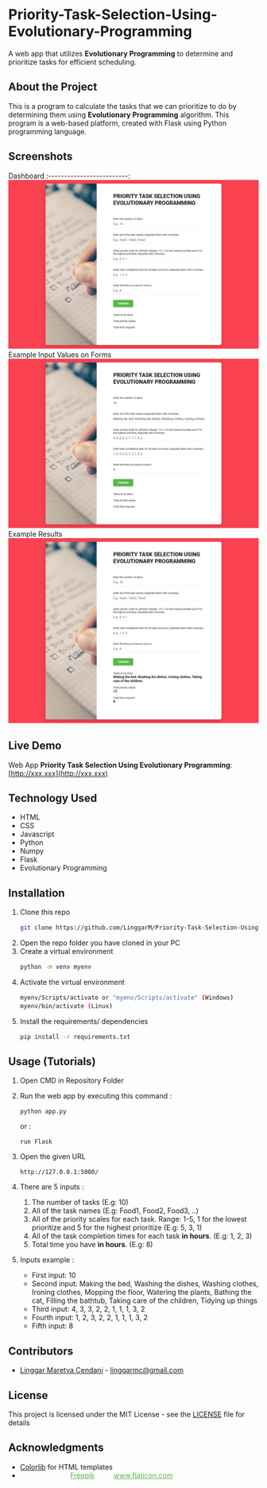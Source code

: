 # Priority-Task-Selection-Using-Evolutionary-Programming
A web app that utilizes **Evolutionary Programming** to determine and prioritize tasks for efficient scheduling.

## About the Project

This is a program to calculate the tasks that we can prioritize to do by determining them using <b>Evolutionary Programming</b> algorithm. This program is a web-based platform, created with Flask using Python programming language.

## Screenshots
  Dashboard
  :-------------------------:
  ![Screenshots/1.%20Dashboard.png](Screenshots/1.%20Dashboard.png)
  Example Input Values on Forms
  ![Screenshots/2.%20Input%20Form.png](Screenshots/2.%20Input%20Form.png)
  Example Results
  ![Screenshots/3.%20Result.png](Screenshots/3.%20Result.png)

## Live Demo
Web App **Priority Task Selection Using Evolutionary Programming**: [http://xxx.xxx](http://xxx.xxx)

## Technology Used
* HTML
* CSS
* Javascript
* Python
* Numpy
* Flask
* Evolutionary Programming

## Installation

1. Clone this repo
   ```sh
   git clone https://github.com/LinggarM/Priority-Task-Selection-Using-Evolutionary-Programming
   ```
2. Open the repo folder you have cloned in your PC
3. Create a virtual environment
   ```sh
   python -m venv myenv
   ```
4. Activate the virtual environment
   ```sh
   myenv/Scripts/activate or "myenv/Scripts/activate" (Windows)
   myenv/bin/activate (Linux)
   ```
5. Install the requirements/ dependencies
   ```sh
   pip install -r requirements.txt
   ```

## Usage (Tutorials)

1. Open CMD in Repository Folder
2. Run the web app by executing this command :
   ```
   python app.py
   ```
   or :
   ```
   run Flask
   ```
3. Open the given URL
   ```
   http://127.0.0.1:5000/
   ```
4. There are 5 inputs :

    1. The number of tasks (E.g: 10)
    2. All of the task names (E.g: Food1, Food2, Food3, ..)
    3. All of the priority scales for each task. Range: 1-5, 1 for the lowest prioritize and 5 for the highest prioritize (E.g: 5, 3, 1)
    4. All of the task completion times for each task **in hours**. (E.g: 1, 2, 3)
    5. Total time you have **in hours**. (E.g: 8)

5. Inputs example :
    - First input: 10
    - Second input: Making the bed, Washing the dishes, Washing clothes, Ironing clothes, Mopping the floor, Watering the plants, Bathing the cat, Filling the bathtub, Taking care of the children, Tidying up things
    - Third input: 4, 3, 3, 2, 2, 1, 1, 1, 3, 2
    - Fourth input: 1, 2, 3, 2, 2, 1, 1, 1, 3, 2
    - Fifth input: 8

## Contributors
* [Linggar Maretva Cendani](https://github.com/LinggarM) - [linggarmc@gmail.com](mailto:linggarmc@gmail.com)

## License
This project is licensed under the MIT License - see the [LICENSE](LICENSE) file for details

## Acknowledgments
* [Colorlib](https://colorlib.com/) for HTML templates
* <div style = "color:#FFF">Icons made by <a style = "color:#57b846" href="https://www.freepik.com" title="Freepik">Freepik</a> from <a style = "color:#57b846" href="https://www.flaticon.com/" title="Flaticon">www.flaticon.com</a></div>
